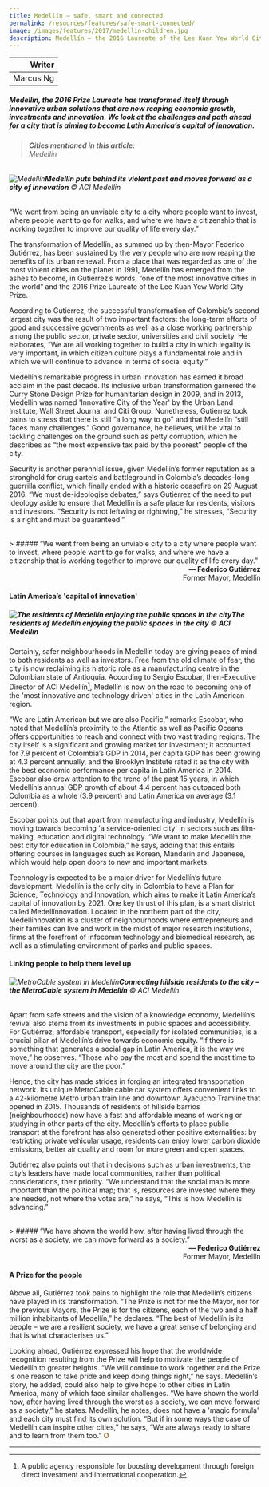 ```yaml
---
title: Medellín — safe, smart and connected
permalink: /resources/features/safe-smart-connected/
image: /images/features/2017/medellin-children.jpg
description: Medellín – the 2016 Laureate of the Lee Kuan Yew World City Prize – has transformed itself through innovative urban solutions that are now reaping a welcome harvest of economic growth, investments and innovation. Federico Gutiérrez, Mayor of Medellín, and Sergio Escobar, Executive Director of Medellín-ACI, share their views on the challenges and path ahead for a city that is aiming to become Latin America’s capital of innovation.  
---
```


| Writer |
|---:|
| Marcus Ng |

##### Medellín, the 2016 Prize Laureate has transformed itself through innovative urban solutions that are now reaping economic growth, investments and innovation. We look at the challenges and path ahead for a city that is aiming to become Latin America’s capital of innovation.

> ###### **Cities mentioned in this article:** <br> Medellín

###### ![Medellín](/images/features/2017/medellin-children.jpg/)**Medellín puts behind its violent past and moves forward as a city of innovation** © ACI Medellín

“We went from being an unviable city to a city where people want to invest, where people want to go for walks, and where we have a citizenship that is working together to improve our quality of life every day.”

The transformation of Medellín, as summed up by then-Mayor Federico Gutiérrez, has been sustained by the very people who are now reaping the benefits of its urban renewal. From a place that was regarded as one of the most violent cities on the planet in 1991, Medellín has emerged from the ashes to become, in Gutiérrez’s words, “one of the most innovative cities in the world” and the 2016 Prize Laureate of the Lee Kuan Yew World City Prize.

According to Gutiérrez, the successful transformation of Colombia’s second largest city was the result of two important factors: the long-term efforts of good and successive governments as well as a close working partnership among the public sector, private sector, universities and civil society. He elaborates, “We are all working together to build a city in which legality is very important, in which citizen culture plays a fundamental role and in which we will continue to advance in terms of social equity.”

Medellín’s remarkable progress in urban innovation has earned it broad acclaim in the past decade. Its inclusive urban transformation garnered the Curry Stone Design Prize for humanitarian design in 2009, and in 2013, Medellin was named 'Innovative City of the Year' by the Urban Land Institute, Wall Street Journal and Citi Group. Nonetheless, Gutiérrez took pains to stress that there is still “a long way to go” and that Medellín “still faces many challenges.” Good governance, he believes, will be vital to tackling challenges on the ground such as petty corruption, which he describes as “the most expensive tax paid by the poorest” people of the city.

Security is another perennial issue, given Medellín’s former reputation as a stronghold for drug cartels and battleground in Colombia’s decades-long guerrilla conflict, which finally ended with a historic ceasefire on 29 August 2016. “We must de-ideologise debates,” says Gutiérrez of the need to put ideology aside to ensure that Medellín is a safe place for residents, visitors and investors. “Security is not leftwing or rightwing,” he stresses, “Security is a right and must be guaranteed.”

<br>
> ##### “We went from being an unviable city to a city where people want to invest, where people want to go for walks, and where we have a citizenship that is working together to improve our quality of life every day.”

<div align="right"><b>— Federico Gutiérrez</b><br>Former Mayor, Medellín</div>

#### **Latin America’s 'capital of innovation'**

##### ![The residents of Medellín enjoying the public spaces in the city](/images/features/2017/medellin-public-space.jpg/)**The residents of Medellín enjoying the public spaces in the city** © ACI Medellín

Certainly, safer neighbourhoods in Medellín today are giving peace of mind to both residents as well as investors. Free from the old climate of fear, the city is now reclaiming its historic role as a manufacturing centre in the Colombian state of Antioquia. According to Sergio Escobar, then-Executive Director of ACI Medellín[^1], Medellín is now on the road to becoming one of the 'most innovative and technology driven' cities in the Latin American region.

“We are Latin American but we are also Pacific,” remarks Escobar, who noted that Medellín’s proximity to the Atlantic as well as Pacific Oceans offers opportunities to reach and connect with two vast trading regions. The city itself is a significant and growing market for investment; it accounted for 7.9 percent of Colombia’s GDP in 2014, per capita GDP has been growing at 4.3 percent annually, and the Brooklyn Institute rated it as the city with the best economic performance per capita in Latin America in 2014. Escobar also drew attention to the trend of the past 15 years, in which Medellín’s annual GDP growth of about 4.4 percent has outpaced both Colombia as a whole (3.9 percent) and Latin America on average (3.1 percent).

Escobar points out that apart from manufacturing and industry, Medellín is moving towards becoming 'a service-oriented city' in sectors such as film-making, education and digital technology. “We want to make Medellín the best city for education in Colombia,” he says, adding that this entails offering courses in languages such as Korean, Mandarin and Japanese, which would help open doors to new and important markets.

Technology is expected to be a major driver for Medellín’s future development. Medellín is the only city in Colombia to have a Plan for Science, Technology and Innovation, which aims to make it Latin America’s capital of innovation by 2021. One key thrust of this plan, is a smart district called Medellínnovation. Located in the northern part of the city, Medellínnovation is a cluster of neighbourhoods where entrepreneurs and their families can live and work in the midst of major research institutions, firms at the forefront of infocomm technology and biomedical research, as well as a stimulating environment of parks and public spaces.

#### **Linking people to help them level up**

###### ![MetroCable system in Medellín](/images/features/2017/medellin-metrocable.jpg/)**Connecting hillside residents to the city – the MetroCable system in Medellín** © ACI Medellín

Apart from safe streets and the vision of a knowledge economy, Medellín’s revival also stems from its investments in public spaces and accessibility. For Gutiérrez, affordable transport, especially for isolated communities, is a crucial pillar of Medellín’s drive towards economic equity. “If there is something that generates a social gap in Latin America, it is the way we move,” he observes. “Those who pay the most and spend the most time to move around the city are the poor.”

Hence, the city has made strides in forging an integrated transportation network. Its unique MetroCable cable car system offers convenient links to a 42-kilometre Metro urban train line and downtown Ayacucho Tramline that opened in 2015. Thousands of residents of hillside barrios (neighbourhoods) now have a fast and affordable means of working or studying in other parts of the city. Medellín’s efforts to place public transport at the forefront has also generated other positive externalities: by restricting private vehicular usage, residents can enjoy lower carbon dioxide emissions, better air quality and room for more green and open spaces.

Gutiérrez also points out that in decisions such as urban investments, the city’s leaders have made local communities, rather than political considerations, their priority. “We understand that the social map is more important than the political map; that is, resources are invested where they are needed, not where the votes are,” he says, “This is how Medellín is advancing.”

<br>
> ##### “We have shown the world how, after having lived through the worst as a society, we can move forward as a society.”

<div align="right"><b>— Federico Gutiérrez</b><br>Former Mayor, Medellín</div>

#### **A Prize for the people**

Above all, Gutiérrez took pains to highlight the role that Medellín’s citizens have played in its transformation. “The Prize is not for me the Mayor, nor for the previous Mayors, the Prize is for the citizens, each of the two and a half million inhabitants of Medellín,” he declares. “The best of Medellín is its people – we are a resilient society, we have a great sense of belonging and that is what characterises us.”

Looking ahead, Gutiérrez expressed his hope that the worldwide recognition resulting from the Prize will help to motivate the people of Medellín to greater heights. “We will continue to work together and the Prize is one reason to take pride and keep doing things right,” he says. Medellín’s story, he added, could also help to give hope to other cities in Latin America, many of which face similar challenges. “We have shown the world how, after having lived through the worst as a society, we can move forward as a society,” he states. Medellín, he notes, does not have a 'magic formula' and each city must find its own solution. “But if in some ways the case of Medellín can inspire other cities,” he says, “We are always ready to share and to learn from them too.” **<font color="#967942">O</font>**

---

[^1]: A public agency responsible for boosting development through foreign direct investment and international cooperation.
